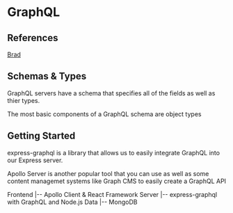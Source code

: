 # GraphQL

## References

[Brad](https://www.youtube.com/watch?v=BcLNfwF04Kw&ab_channel=TraversyMedia)

## Schemas & Types

GraphQL servers have a schema that specifies all of the fields as well as thier types.

The most basic components of a GraphQL schema are object types

## Getting Started

express-graphql is a library that allows us to easily integrate GraphQL into our Express server.

Apollo Server is another popular tool that you can use as well as some content managemet systems like Graph CMS to easily create a GraphQL API

Frontend
|-- Apollo Client & React Framework
Server
|-- express-graphql with GraphQL and Node.js
Data
|-- MongoDB
